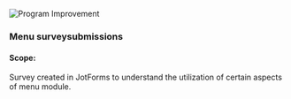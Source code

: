 ![Program Improvement](EPI-logo-star.png)
### Menu surveysubmissions
#### Scope:
Survey created in JotForms to understand the utilization of certain aspects of menu module.

